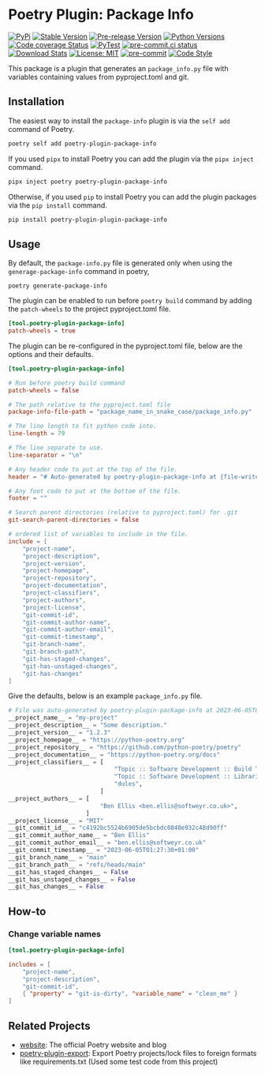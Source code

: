 # Poetry Plugin: Package Info

[![PyPi](https://img.shields.io/pypi/v/poetry-plugin-package-info.svg)](https://pypi.org/project/poetry-plugin-package-info/)
[![Stable Version](https://img.shields.io/pypi/v/poetry-plugin-package-info?label=stable)](https://pypi.org/project/poetry-plugin-package-info/)
[![Pre-release Version](https://img.shields.io/github/v/release/bellis/poetry-plugin-package-info?label=pre-release&include_prereleases&sort=semver)](https://pypi.org/project/poetry-plugin-package-info)
[![Python Versions](https://img.shields.io/pypi/pyversions/poetry-plugin-package-info)](https://pypi.org/project/poetry-plugin-package-info)
[![Code coverage Status](https://codecov.io/gh/bellis/poetry-plugin-package-info/branch/main/graph/badge.svg)](https://codecov.io/gh/bellis/poetry-plugin-package-info)
[![PyTest](https://github.com/bellis/poetry-plugin-package-info/workflows/test/badge.svg)](https://github.com/bellis/poetry-plugin-package-info/actions?query=workflow%3Atest)
[![pre-commit.ci status](https://results.pre-commit.ci/badge/github/BEllis/poetry-plugin-package-info/main.svg)](https://results.pre-commit.ci/latest/github/BEllis/poetry-plugin-package-info/main)
[![Download Stats](https://img.shields.io/pypi/dm/poetry-plugin-package-info)](https://pypistats.org/packages/poetry-plugin-package-info)
[![License: MIT](https://img.shields.io/badge/License-MIT-yellow.svg)](https://opensource.org/licenses/MIT)
[![pre-commit](https://img.shields.io/badge/pre--commit-enabled-brightgreen?logo=pre-commit)](https://github.com/pre-commit/pre-commit)
[![Code Style](https://img.shields.io/badge/code%20style-black-000000.svg)](https://github.com/psf/black)

This package is a plugin that generates an `package_info.py` file with variables containing values from pyproject.toml and git.

## Installation

The easiest way to install the `package-info` plugin is via the `self add` command of Poetry.

```bash
poetry self add poetry-plugin-package-info
```

If you used `pipx` to install Poetry you can add the plugin via the `pipx inject` command.

```bash
pipx inject poetry poetry-plugin-package-info
```

Otherwise, if you used `pip` to install Poetry you can add the plugin packages via the `pip install` command.

```bash
pip install poetry-plugin-plugin-package-info
```

## Usage

By default, the `package-info.py` file is generated only when using the `generage-package-info` command in poetry,

```
poetry generate-package-info
```

The plugin can be enabled to run before `poetry build` command by adding the `patch-wheels` to the project pyproject.toml file.

```toml
[tool.poetry-plugin-package-info]
patch-wheels = true
```

The plugin can be re-configured in the pyproject.toml file, below are the options and their defaults.

```toml
[tool.poetry-plugin-package-info]

# Run before poetry build command
patch-wheels = false

# The path relative to the pyproject.toml file
package-info-file-path = "package_name_in_snake_case/package_info.py"

# The line length to fit python code into.
line-length = 79

# The line separate to use.
line-separator = "\n"

# Any header code to put at the top of the file.
header = "# Auto-generated by poetry-plugin-package-info at {file-write-time}"

# Any foot code to put at the bottom of the file.
footer = ""

# Search parent directories (relative to pyproject.toml) for .git
git-search-parent-directories = false

# ordered list of variables to include in the file.
include = [
    "project-name",
    "project-description",
    "project-version",
    "project-homepage",
    "project-repository",
    "project-documentation",
    "project-classifiers",
    "project-authors",
    "project-license",
    "git-commit-id",
    "git-commit-author-name",
    "git-commit-author-email",
    "git-commit-timestamp",
    "git-branch-name",
    "git-branch-path",
    "git-has-staged-changes",
    "git-has-unstaged-changes",
    "git-has-changes"
]
```

Give the defaults, below is an example `package_info.py` file.

```python
# File was auto-generated by poetry-plugin-package-info at 2023-06-05T00:35:43Z
__project_name__ = "my-project"
__project_description__ = "Some description."
__project_version__ = "1.2.3"
__project_homepage__ = "https://python-poetry.org"
__project_repository__ = "https://github.com/python-poetry/poetry"
__project_documentation__ = "https://python-poetry.org/docs"
__project_classifiers__ = [
                              "Topic :: Software Development :: Build Tools",
                              "Topic :: Software Development :: Libraries :: Python Mo"
                              "dules",
                          ]
__project_authors__ = [
                          "Ben Ellis <ben.ellis@softweyr.co.uk>",
                      ]
__project_license__ = "MIT"
__git_commit_id__ = "c4192bc5524b6905de5bcbdc0840e932c48d90ff"
__git_commit_author_name__ = "Ben Ellis"
__git_commit_author_email__ = "ben.ellis@softweyr.co.uk"
__git_commit_timestamp__ = "2023-06-05T01:27:30+01:00"
__git_branch_name__ = "main"
__git_branch_path__ = "refs/heads/main"
__git_has_staged_changes__ = False
__git_has_unstaged_changes__ = False
__git_has_changes__ = False
```

## How-to

### Change variable names

```toml
[tool.poetry-plugin-package-info]

includes = [
    "project-name",
    "project-description",
    "git-commit-id",
    { "property" = "git-is-dirty", "variable_name" = "clean_me" }
]

```

## Related Projects

* [website](https://github.com/python-poetry/website): The official Poetry website and blog
* [poetry-plugin-export](https://github.com/python-poetry/poetry-plugin-export): Export Poetry projects/lock files to
foreign formats like requirements.txt (Used some test code from this project)
